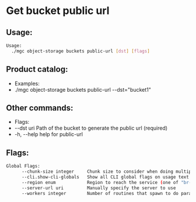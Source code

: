 # Get bucket public url

## Usage:
```bash
Usage:
  ./mgc object-storage buckets public-url [dst] [flags]
```

## Product catalog:
- Examples:
- ./mgc object-storage buckets public-url --dst="bucket1"

## Other commands:
- Flags:
- --dst uri   Path of the bucket to generate the public url (required)
- -h, --help      help for public-url

## Flags:
```bash
Global Flags:
      --chunk-size integer     Chunk size to consider when doing multipart requests. Specified in Mb (range: 8 - 5120) (default 8)
      --cli.show-cli-globals   Show all CLI global flags on usage text
      --region enum            Region to reach the service (one of "br-mgl1", "br-ne1" or "br-se1") (default "br-ne1")
      --server-url uri         Manually specify the server to use
      --workers integer        Number of routines that spawn to do parallel operations within object_storage (min: 1) (default 5)
```

